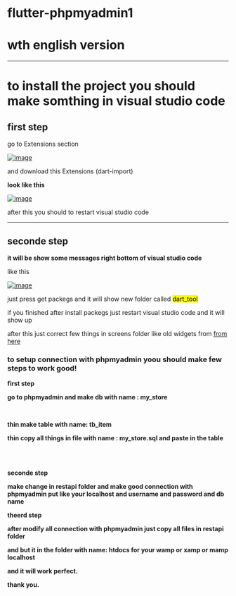 # flutter-phpmyadmin1
# wth english version 
<hr>
<h1>to install the project you should make somthing in visual studio code</h1>
<h2>first step</h2>
<p>go to Extensions section</p>
<a href="https://imgbb.com/"><img src="https://i.ibb.co/G7P6BvJ/image.png" alt="image" border="0"></a>
<p>and download this Extensions (dart-import)</p>
<p><b>look like this</b></p>
<a href="https://ibb.co/Bw8wtzm"><img src="https://i.ibb.co/25X5ynw/image.png" alt="image" border="0"></a>
<p>after this you should to restart visual studio code</p>
<hr>
<h2>seconde step</h2>
<p><b>it will be show some messages right bottom of visual studio code</b></p><p style:"colors:red;">like this</p>
<a href="https://ibb.co/9Z3GKBR"><img src="https://i.ibb.co/41gJvCB/image.png" alt="image" border="0"></a>
<p>just press get packegs and it will show new folder called <mark>dart_tool</mark></p>
<p>if you finished after install packegs just restart visual studio code and it will show up</p>
<p>after this just correct few things in screens folder like old widgets from <a href="https://docs.flutter.dev/release/breaking-changes/buttons">from here</a></p>

<h3>to setup connection with phpmyadmin yoou should make few steps to work good!</h3>

<p><b>first step<b></p>
<p> go to phpmyadmin and make db with name : <b>my_store</b></p>
<br>
<p>thin make table with name: <b>tb_item</b>
<br>
<p>thin copy all things in file with name :<b> my_store.sql </b> and paste in the table</p>
<br>
<br>
<p><b>seconde step</b></p>

<p>make change in restapi folder and make good connection with phpmyadmin put like your localhost and username and password and db name</p>

<p><b>theerd step</b></p>

<p>after modify all connection with phpmyadmin just copy all files in restapi folder</p>

<p>and but it in the folder with name: <b>htdocs</b> for your wamp or xamp or mamp localhost</p>

<p> and it will work perfect.</p>
<p>thank you.</p>
